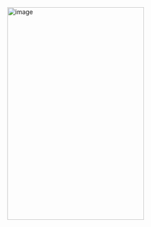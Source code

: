 <img width="311" height="484" alt="image" src="https://github.com/user-attachments/assets/7f13e023-8e67-464a-81ac-164a83dd04b4" />

